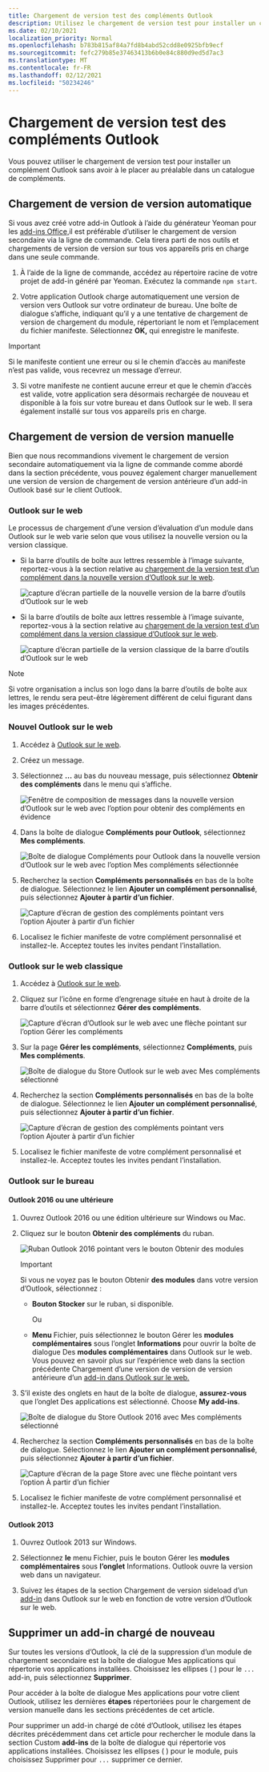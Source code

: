 ```yaml
---
title: Chargement de version test des compléments Outlook
description: Utilisez le chargement de version test pour installer un complément Outlook sans avoir à le placer au préalable dans un catalogue de compléments.
ms.date: 02/10/2021
localization_priority: Normal
ms.openlocfilehash: b783b815af84a7fd8b4abd52cdd8e0925bfb9ecf
ms.sourcegitcommit: fefc279b85e37463413b6b0e84c880d9ed5d7ac3
ms.translationtype: MT
ms.contentlocale: fr-FR
ms.lasthandoff: 02/12/2021
ms.locfileid: "50234246"
---
```

# <a name="sideload-outlook-add-ins-for-testing"></a>Chargement de version test des compléments Outlook

Vous pouvez utiliser le chargement de version test pour installer un complément Outlook sans avoir à le placer au préalable dans un catalogue de compléments.

## <a name="sideload-automatically"></a>Chargement de version de version automatique

Si vous avez créé votre add-in Outlook à l’aide du générateur Yeoman pour les [add-ins Office,](https://github.com/OfficeDev/generator-office)il est préférable d’utiliser le chargement de version secondaire via la ligne de commande. Cela tirera parti de nos outils et chargements de version de version sur tous vos appareils pris en charge dans une seule commande.

1. À l’aide de la ligne de commande, accédez au répertoire racine de votre projet de add-in généré par Yeoman. Exécutez la commande `npm start`.

2. Votre application Outlook charge automatiquement une version de version vers Outlook sur votre ordinateur de bureau. Une boîte de dialogue s’affiche, indiquant qu’il y a une tentative de chargement de version de chargement du module, répertoriant le nom et l’emplacement du fichier manifeste. Sélectionnez **OK,** qui enregistre le manifeste.

> [!IMPORTANT]
> Si le manifeste contient une erreur ou si le chemin d’accès au manifeste n’est pas valide, vous recevrez un message d’erreur.

3. Si votre manifeste ne contient aucune erreur et que le chemin d’accès est valide, votre application sera désormais rechargée de nouveau et disponible à la fois sur votre bureau et dans Outlook sur le web. Il sera également installé sur tous vos appareils pris en charge.

## <a name="sideload-manually"></a>Chargement de version de version manuelle

Bien que nous recommandions vivement le chargement de version secondaire automatiquement via la ligne de commande comme abordé dans la section précédente, vous pouvez également charger manuellement une version de version de chargement de version antérieure d’un add-in Outlook basé sur le client Outlook.

### <a name="outlook-on-the-web"></a>Outlook sur le web

Le processus de chargement d’une version d’évaluation d’un module dans Outlook sur le web varie selon que vous utilisez la nouvelle version ou la version classique.

- Si la barre d’outils de boîte aux lettres ressemble à l’image suivante, reportez-vous à la section relative au [chargement de la version test d’un complément dans la nouvelle version d’Outlook sur le web](#new-outlook-on-the-web).

    ![capture d’écran partielle de la nouvelle version de la barre d’outils d’Outlook sur le web](../images/outlook-on-the-web-new-toolbar.png)

- Si la barre d’outils de boîte aux lettres ressemble à l’image suivante, reportez-vous à la section relative au [chargement de la version test d’un complément dans la version classique d’Outlook sur le web](#classic-outlook-on-the-web).

    ![capture d’écran partielle de la version classique de la barre d’outils d’Outlook sur le web](../images/outlook-on-the-web-classic-toolbar.png)

> [!NOTE]
> Si votre organisation a inclus son logo dans la barre d’outils de boîte aux lettres, le rendu sera peut-être légèrement différent de celui figurant dans les images précédentes.

### <a name="new-outlook-on-the-web"></a>Nouvel Outlook sur le web

1. Accédez à [Outlook sur le web](https://outlook.office.com).

1. Créez un message.

1. Sélectionnez **...** au bas du nouveau message, puis sélectionnez **Obtenir des compléments** dans le menu qui s’affiche.

    ![Fenêtre de composition de messages dans la nouvelle version d’Outlook sur le web avec l’option pour obtenir des compléments en évidence](../images/outlook-on-the-web-new-get-add-ins.png)

1. Dans la boîte de dialogue **Compléments pour Outlook**, sélectionnez **Mes compléments**.

    ![Boîte de dialogue Compléments pour Outlook dans la nouvelle version d’Outlook sur le web avec l’option Mes compléments sélectionnée](../images/outlook-on-the-web-new-my-add-ins.png)

1. Recherchez la section **Compléments personnalisés** en bas de la boîte de dialogue. Sélectionnez le lien **Ajouter un complément personnalisé**, puis sélectionnez **Ajouter à partir d’un fichier**.

    ![Capture d’écran de gestion des compléments pointant vers l’option Ajouter à partir d’un fichier](../images/outlook-sideload-desktop-add-from-file.png)

1. Localisez le fichier manifeste de votre complément personnalisé et installez-le. Acceptez toutes les invites pendant l’installation.

### <a name="classic-outlook-on-the-web"></a>Outlook sur le web classique

1. Accédez à [Outlook sur le web](https://outlook.office.com).

1. Cliquez sur l’icône en forme d’engrenage située en haut à droite de la barre d’outils et sélectionnez **Gérer des compléments**.

    ![Capture d’écran d’Outlook sur le web avec une flèche pointant sur l’option Gérer les compléments](../images/outlook-sideload-web-manage-integrations.png)

1. Sur la page **Gérer les compléments**, sélectionnez **Compléments**, puis **Mes compléments**.

    ![Boîte de dialogue du Store Outlook sur le web avec Mes compléments sélectionné](../images/outlook-sideload-store-select-add-ins.png)

1. Recherchez la section **Compléments personnalisés** en bas de la boîte de dialogue. Sélectionnez le lien **Ajouter un complément personnalisé**, puis sélectionnez **Ajouter à partir d’un fichier**.

    ![Capture d’écran de gestion des compléments pointant vers l’option Ajouter à partir d’un fichier](../images/outlook-sideload-desktop-add-from-file.png)

1. Localisez le fichier manifeste de votre complément personnalisé et installez-le. Acceptez toutes les invites pendant l’installation.

### <a name="outlook-on-the-desktop"></a>Outlook sur le bureau

#### <a name="outlook-2016-or-later"></a>Outlook 2016 ou une ultérieure

1. Ouvrez Outlook 2016 ou une édition ultérieure sur Windows ou Mac.

1. Cliquez sur le bouton **Obtenir des compléments** du ruban.

    ![Ruban Outlook 2016 pointant vers le bouton Obtenir des modules](../images/outlook-sideload-desktop-store.png)

    > [!IMPORTANT]
    > Si vous ne voyez pas le bouton Obtenir **des modules** dans votre version d’Outlook, sélectionnez :
    >
    > - **Bouton Stocker** sur le ruban, si disponible.
    >
    >   Ou
    >
    > - **Menu** Fichier, puis sélectionnez le bouton Gérer les **modules complémentaires** sous l’onglet **Informations** pour ouvrir la boîte de dialogue Des **modules complémentaires** dans Outlook sur le web.<br>Vous pouvez en savoir plus sur l’expérience web dans la section précédente Chargement d’une version de version de version antérieure d’un [add-in dans Outlook sur le web.](#outlook-on-the-web)

1. S’il existe des onglets en haut de la boîte de dialogue, **assurez-vous** que l’onglet Des applications est sélectionné. Choose **My add-ins**.

    ![Boîte de dialogue du Store Outlook 2016 avec Mes compléments sélectionné](../images/outlook-sideload-store-select-add-ins.png)

1. Recherchez la section **Compléments personnalisés** en bas de la boîte de dialogue. Sélectionnez le lien **Ajouter un complément personnalisé**, puis sélectionnez **Ajouter à partir d’un fichier**.

    ![Capture d’écran de la page Store avec une flèche pointant vers l’option À partir d’un fichier](../images/outlook-sideload-desktop-add-from-file.png)

1. Localisez le fichier manifeste de votre complément personnalisé et installez-le. Acceptez toutes les invites pendant l’installation.

#### <a name="outlook-2013"></a>Outlook 2013

1. Ouvrez Outlook 2013 sur Windows.

1. Sélectionnez **le** menu Fichier, puis le bouton Gérer les **modules complémentaires** sous **l’onglet** Informations. Outlook ouvre la version web dans un navigateur.

1. Suivez les étapes de la section Chargement de version sideload d’un [add-in](#outlook-on-the-web) dans Outlook sur le web en fonction de votre version d’Outlook sur le web.

## <a name="remove-a-sideloaded-add-in"></a>Supprimer un add-in chargé de nouveau

Sur toutes les versions d’Outlook, la clé de  la suppression d’un module de chargement secondaire est la boîte de dialogue Mes applications qui répertorie vos applications installées. Choisissez les ellipses ( ) pour le `...` add-in, puis sélectionnez **Supprimer**.

Pour accéder à la boîte de dialogue Mes applications pour votre client [](#sideload-manually) Outlook, utilisez les dernières **étapes** répertoriées pour le chargement de version manuelle dans les sections précédentes de cet article.

Pour supprimer un add-in chargé de côté d’Outlook, utilisez les étapes décrites précédemment dans cet article pour rechercher le module dans la section Custom **add-ins** de la boîte de dialogue qui répertorie vos applications installées. Choisissez les ellipses ( ) pour le module, puis choisissez Supprimer pour `...` supprimer ce dernier. 


